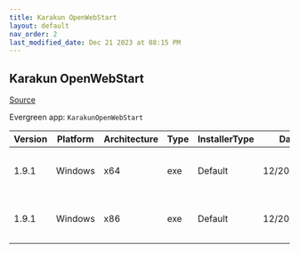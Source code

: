 ```yaml
---
title: Karakun OpenWebStart
layout: default
nav_order: 2
last_modified_date: Dec 21 2023 at 08:15 PM
---
```


## Karakun OpenWebStart

[Source](https://openwebstart.com/ows/)

Evergreen app: `KarakunOpenWebStart`

| Version | Platform | Architecture | Type | InstallerType | Date       | Size     | URI                                                                                                                                                                                                        |
| ------- | -------- | ------------ | ---- | ------------- | ---------- | -------- | ---------------------------------------------------------------------------------------------------------------------------------------------------------------------------------------------------------- |
| 1.9.1   | Windows  | x64          | exe  | Default       | 12/20/2023 | 55956048 | [https://github.com/karakun/OpenWebStart/releases/download/v1.9.1/OpenWebStart_windows-x64_1_9_1.exe](https://github.com/karakun/OpenWebStart/releases/download/v1.9.1/OpenWebStart_windows-x64_1_9_1.exe) |
| 1.9.1   | Windows  | x86          | exe  | Default       | 12/20/2023 | 55892048 | [https://github.com/karakun/OpenWebStart/releases/download/v1.9.1/OpenWebStart_windows-x32_1_9_1.exe](https://github.com/karakun/OpenWebStart/releases/download/v1.9.1/OpenWebStart_windows-x32_1_9_1.exe) |
